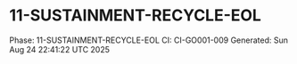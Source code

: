 # 11-SUSTAINMENT-RECYCLE-EOL
Phase: 11-SUSTAINMENT-RECYCLE-EOL
CI: CI-GO001-009
Generated: Sun Aug 24 22:41:22 UTC 2025
